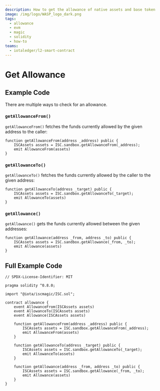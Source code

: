 ```yaml
---
description: How to get the allowance of native assets and base token
image: /img/logo/WASP_logo_dark.png
tags:
  - allowance
  - evm
  - magic
  - solidity
  - how-to
teams:
  - iotaledger/l2-smart-contract
---
```


# Get Allowance

## Example Code

There are multiple ways to check for an allowance.

### `getAllowanceFrom()`

`getAllowanceFrom()` fetches the funds currently allowed by the given address to the caller:

```soliditiy
function getAllowanceFrom(address _address) public {
    ISCAssets assets = ISC.sandbox.getAllowanceFrom(_address);
    emit AllowanceFrom(assets)
}
```

### `getAllowanceTo()`

`getAllowanceTo()` fetches the funds currently allowed by the caller to the given address:

```soliditiy
function getAllowanceTo(address _target) public {
    ISCAssets assets = ISC.sandbox.getAllowanceTo(_target);
    emit AllowanceTo(assets)
}
```

### `getAllowance()`

`getAllowance()` gets the funds currently allowed between the given addresses:

```soliditiy
function getAllowance(address _from, address _to) public {
    ISCAssets assets = ISC.sandbox.getAllowance(_from, _to);
    emit Allowance(assets)
}
```

## Full Example Code

```solidity
// SPDX-License-Identifier: MIT

pragma solidity ^0.8.0;

import "@iota/iscmagic/ISC.sol";

contract allowance {
    event AllowanceFrom(ISCAssets assets)
    event AllowanceTo(ISCAssets assets)
    event Allowance(ISCAssets assets)

    function getAllowanceFrom(address _address) public {
        ISCAssets assets = ISC.sandbox.getAllowanceFrom(_address);
        emit AllowanceFrom(assets)
    }

    function getAllowanceTo(address _target) public {
        ISCAssets assets = ISC.sandbox.getAllowanceTo(_target);
        emit AllowanceTo(assets)
    }

    function getAllowance(address _from, address _to) public {
        ISCAssets assets = ISC.sandbox.getAllowance(_from, _to);
        emit Allowance(assets)
    }
}
```
